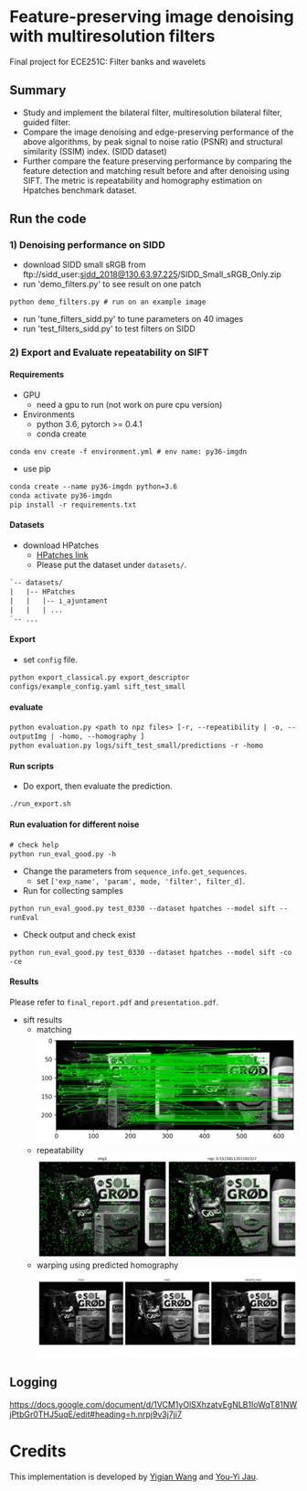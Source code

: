 # Feature-preserving image denoising with multiresolution filters
Final project for ECE251C: Filter banks and wavelets

## Summary
- Study and implement the bilateral filter, multiresolution bilateral filter, guided filter.
- Compare the image denoising and edge-preserving performance of the above algorithms, by peak signal to noise ratio (PSNR) and structural similarity (SSIM) index. (SIDD dataset)
- Further compare the feature preserving performance by comparing the feature detection and matching result before and after denoising using SIFT. The metric is repeatability and homography estimation on Hpatches benchmark dataset.


## Run the code
### 1) Denoising performance on SIDD
- download SIDD small sRGB from ftp://sidd_user:sidd_2018@130.63.97.225/SIDD_Small_sRGB_Only.zip
- run 'demo_filters.py' to see result on one patch
```
python demo_filters.py # run on an example image
```
- run 'tune_filters_sidd.py' to tune parameters on 40 images
- run 'test_filters_sidd.py' to test filters on SIDD


### 2) Export and Evaluate repeatability on SIFT
#### Requirements
- GPU
  - need a gpu to run (not work on pure cpu version)
- Environments
  - python 3.6, pytorch >= 0.4.1
  - conda create
```
conda env create -f environment.yml # env name: py36-imgdn
```
  - use pip 
```
conda create --name py36-imgdn python=3.6
conda activate py36-imgdn
pip install -r requirements.txt
```

#### Datasets
- download HPatches
    - [HPatches link](http://icvl.ee.ic.ac.uk/vbalnt/hpatches/hpatches-sequences-release.tar.gz)
    - Please put the dataset under `datasets/`.
```
`-- datasets/
|   |-- HPatches
|   |   |-- i_ajuntament
|   |   | ...
`-- ...
```

#### Export
- set `config` file.
```
python export_classical.py export_descriptor configs/example_config.yaml sift_test_small
```
#### evaluate
```
python evaluation.py <path to npz files> [-r, --repeatibility | -o, --outputImg | -homo, --homography ]
python evaluation.py logs/sift_test_small/predictions -r -homo
```
<!-- - specify the pretrained model -->
#### Run scripts
- Do export, then evaluate the prediction.
```
./run_export.sh
```

#### Run evaluation for different noise
```
# check help 
python run_eval_good.py -h
```
- Change the parameters from `sequence_info.get_sequences`.
  - set `['exp_name', 'param', mode, 'filter', filter_d]`.
- Run for collecting samples
```
python run_eval_good.py test_0330 --dataset hpatches --model sift --runEval
```
- Check output and check exist
```
python run_eval_good.py test_0330 --dataset hpatches --model sift -co -ce
```

#### Results
Please refer to `final_report.pdf` and `presentation.pdf`.
- sift results
  - matching
![Matching](./data/sift_results/0m.png)
  - repeatability
![Matching](./data/sift_results/0.png)
  - warping using predicted homography
![Matching](./data/sift_results/0_warp.png)

## Logging
https://docs.google.com/document/d/1VCM1yOlSXhzatvEgNLB1IoWqT81NWjPtbGr0THJ5uqE/edit#heading=h.nrpj9v3j7ji7

# Credits
This implementation is developed by [Yigian Wang](https://github.com/yiqian-wang) and [You-Yi Jau](https://github.com/eric-yyjau).
